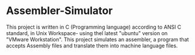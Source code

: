 # Assembler-Simulator
This project is written in C (Programming language) according to ANSI C standard, in Unix Workspace- using thel latest "ubuntu" version on "VMware Workstation".
This project simulates an assembler, a program that accepts Assembly files and translate them into machine language files. 

